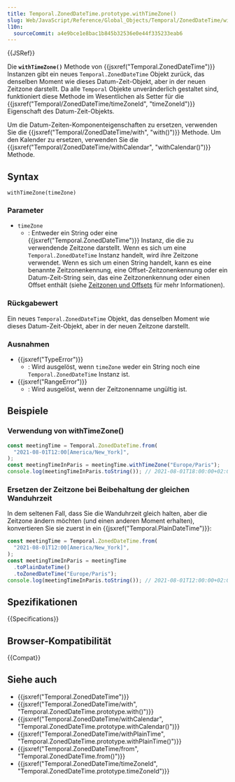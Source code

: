 ```yaml
---
title: Temporal.ZonedDateTime.prototype.withTimeZone()
slug: Web/JavaScript/Reference/Global_Objects/Temporal/ZonedDateTime/withTimeZone
l10n:
  sourceCommit: a4e9bce1e8bac1b845b32536e0e44f335233eab6
---
```


{{JSRef}}

Die **`withTimeZone()`** Methode von {{jsxref("Temporal.ZonedDateTime")}} Instanzen gibt ein neues `Temporal.ZonedDateTime` Objekt zurück, das denselben Moment wie dieses Datum-Zeit-Objekt, aber in der neuen Zeitzone darstellt. Da alle `Temporal` Objekte unveränderlich gestaltet sind, funktioniert diese Methode im Wesentlichen als Setter für die {{jsxref("Temporal/ZonedDateTime/timeZoneId", "timeZoneId")}} Eigenschaft des Datum-Zeit-Objekts.

Um die Datum-Zeiten-Komponenteigenschaften zu ersetzen, verwenden Sie die {{jsxref("Temporal/ZonedDateTime/with", "with()")}} Methode. Um den Kalender zu ersetzen, verwenden Sie die {{jsxref("Temporal/ZonedDateTime/withCalendar", "withCalendar()")}} Methode.

## Syntax

```js-nolint
withTimeZone(timeZone)
```

### Parameter

- `timeZone`
  - : Entweder ein String oder eine {{jsxref("Temporal.ZonedDateTime")}} Instanz, die die zu verwendende Zeitzone darstellt. Wenn es sich um eine `Temporal.ZonedDateTime` Instanz handelt, wird ihre Zeitzone verwendet. Wenn es sich um einen String handelt, kann es eine benannte Zeitzonenkennung, eine Offset-Zeitzonenkennung oder ein Datum-Zeit-String sein, das eine Zeitzonenkennung oder einen Offset enthält (siehe [Zeitzonen und Offsets](/de/docs/Web/JavaScript/Reference/Global_Objects/Temporal/ZonedDateTime#time_zones_and_offsets) für mehr Informationen).

### Rückgabewert

Ein neues `Temporal.ZonedDateTime` Objekt, das denselben Moment wie dieses Datum-Zeit-Objekt, aber in der neuen Zeitzone darstellt.

### Ausnahmen

- {{jsxref("TypeError")}}
  - : Wird ausgelöst, wenn `timeZone` weder ein String noch eine `Temporal.ZonedDateTime` Instanz ist.
- {{jsxref("RangeError")}}
  - : Wird ausgelöst, wenn der Zeitzonenname ungültig ist.

## Beispiele

### Verwendung von withTimeZone()

```js
const meetingTime = Temporal.ZonedDateTime.from(
  "2021-08-01T12:00[America/New_York]",
);
const meetingTimeInParis = meetingTime.withTimeZone("Europe/Paris");
console.log(meetingTimeInParis.toString()); // 2021-08-01T18:00:00+02:00[Europe/Paris]
```

### Ersetzen der Zeitzone bei Beibehaltung der gleichen Wanduhrzeit

In dem seltenen Fall, dass Sie die Wanduhrzeit gleich halten, aber die Zeitzone ändern möchten (und einen anderen Moment erhalten), konvertieren Sie sie zuerst in ein {{jsxref("Temporal.PlainDateTime")}}:

```js
const meetingTime = Temporal.ZonedDateTime.from(
  "2021-08-01T12:00[America/New_York]",
);
const meetingTimeInParis = meetingTime
  .toPlainDateTime()
  .toZonedDateTime("Europe/Paris");
console.log(meetingTimeInParis.toString()); // 2021-08-01T12:00:00+02:00[Europe/Paris]
```

## Spezifikationen

{{Specifications}}

## Browser-Kompatibilität

{{Compat}}

## Siehe auch

- {{jsxref("Temporal.ZonedDateTime")}}
- {{jsxref("Temporal.ZonedDateTime/with", "Temporal.ZonedDateTime.prototype.with()")}}
- {{jsxref("Temporal.ZonedDateTime/withCalendar", "Temporal.ZonedDateTime.prototype.withCalendar()")}}
- {{jsxref("Temporal.ZonedDateTime/withPlainTime", "Temporal.ZonedDateTime.prototype.withPlainTime()")}}
- {{jsxref("Temporal.ZonedDateTime/from", "Temporal.ZonedDateTime.from()")}}
- {{jsxref("Temporal.ZonedDateTime/timeZoneId", "Temporal.ZonedDateTime.prototype.timeZoneId")}}
